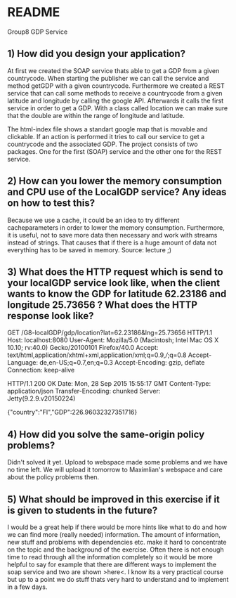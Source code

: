 <h1>README</h1>

<p>Group8 GDP Service</p>

<h2>1) How did you design your application?</h2>

<p>At first we created the SOAP service thats able to get a GDP from a given countrycode. When starting the publisher we can call the service and method getGDP with a given countrycode.
Furthermore we created a REST service that can call some methods to receive a countrycode from a given latitude and longitude by calling the google API. Afterwards it calls the first service in order to get a GDP.
With a class called location we can make sure that the double are within the range of longitude and latitude.</p>

<p>The html-index file shows a standart google map that is movable and clickable. If an action is performed it tries to call our service to get a countrycode and the associated GDP. 
The project consists of two packages. One for the first (SOAP) service and the other one for the REST service.</p>

<h2>2) How can you lower the memory consumption and CPU use of the LocalGDP service? Any ideas on how to test this?</h2>

<p>Because we use a cache, it could be an idea to try different cacheparameters in order to lower the memory consumption. Furthermore, it is useful, not to save more data then necessary and work with streams instead of strings. That causes that if there is a huge amount of data not everything has to be saved in memory.
Source: lecture ;)</p>

<h2>3) What does the HTTP request which is send to your localGDP service look like, when the client wants to know the GDP for latitude 62.23186 and longitude 25.73656 ? What does the HTTP response look like?</h2>

<p>GET /G8-localGDP/gdp/location?lat=62.23186&amp;lng=25.73656 HTTP/1.1
Host: localhost:8080
User-Agent: Mozilla/5.0 (Macintosh; Intel Mac OS X 10.10; rv:40.0) Gecko/20100101 Firefox/40.0
Accept: text/html,application/xhtml+xml,application/xml;q=0.9,<em>/</em>;q=0.8
Accept-Language: de,en-US;q=0.7,en;q=0.3
Accept-Encoding: gzip, deflate
Connection: keep-alive</p>

<p>HTTP/1.1 200 OK
Date: Mon, 28 Sep 2015 15:55:17 GMT
Content-Type: application/json
Transfer-Encoding: chunked
Server: Jetty(9.2.9.v20150224)</p>

<p>{"country":"FI","GDP":226.96032327351716}</p>

<h2>4) How did you solve the same-origin policy problems?</h2>

<p>Didn't solved it yet. Upload to webspace made some problems and we have no time left. We will upload it tomorrow to Maximlian's webspace and care about the policy problems then.</p>

<h2>5) What should be improved in this exercise if it is given to students in the future?</h2>

<p>I would be a great help if there would be more hints like what to do and how we can find more (really needed) information. The amount of information, new stuff and problems with dependencies etc. make it hard to concentrate on the topic and the background of the exercise. Often there is not enough time to read through all the information completely so it would be more helpful to say for example that there are different ways to implement the soap service and two are shown >here&lt;. I know its a very practical course but up to a point we do stuff thats very hard to understand and to implement in a few days.</p>
